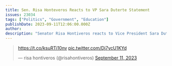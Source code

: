 ```yaml
---
title: Sen. Risa Honteveros Reacts to VP Sara Duterte Statement
issues: 23034
tags: ["Politics", "Government", "Education"]
publishDate: 2023-09-11T12:06:00.000Z
author: 
description: "Senator Risa Hontiveros reacts to Vice President Sara Duterte's stament thanking officials who helped approved her office's ₱125M Confidential Fund in 2022"
---
```


<blockquote class="twitter-tweet"><p lang="zxx" dir="ltr"><a href="https://t.co/ksuRTi10nv">https://t.co/ksuRTi10nv</a> <a href="https://t.co/Dj7ycU1KYd">pic.twitter.com/Dj7ycU1KYd</a></p>&mdash; risa hontiveros (@risahontiveros) <a href="https://twitter.com/risahontiveros/status/1701205685483208877?ref_src=twsrc%5Etfw">September 11, 2023</a></blockquote> <script async src="https://platform.twitter.com/widgets.js" charset="utf-8"></script> 